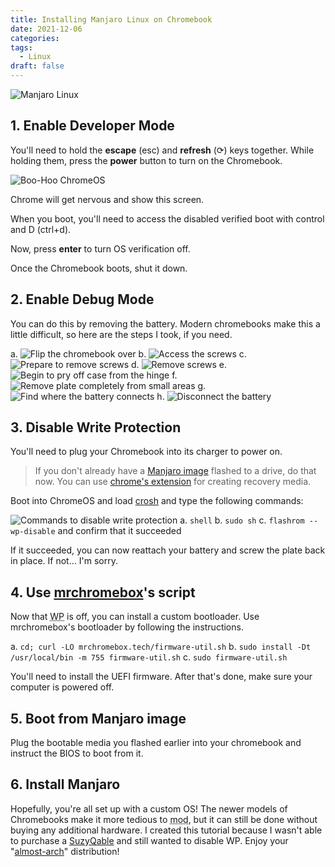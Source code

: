```yaml
---
title: Installing Manjaro Linux on Chromebook
date: 2021-12-06
categories:
tags:
  - Linux
draft: false
---
```


![Manjaro Linux](/images/29.webp)

## 1. Enable Developer Mode

You'll need to hold the **escape** (esc) and **refresh** (⟳) keys together. While holding them, press the **power** button to turn on the Chromebook.

![Boo-Hoo ChromeOS](/images/chromeosDev.webp)

Chrome will get nervous and show this screen.

When you boot, you'll need to access the disabled verified boot with control and D (ctrl+d).

Now, press **enter** to turn OS verification off.

Once the Chromebook boots, shut it down.

## 2. Enable Debug Mode

You can do this by removing the battery. Modern chromebooks make this a little difficult, so here are the steps I took, if you need.

a. ![Flip the chromebook over](/images/manjaro1.webp)
b. ![Access the screws](/images/manjaro2.webp)
c. ![Prepare to remove screws](/images/manjaro3.webp)
d. ![Remove screws](/images/manjaro4.webp)
e. ![Begin to pry off case from the hinge](/images/manjaro5.webp)
f. ![Remove plate completely from small areas](/images/manjaro6.webp)
g. ![Find where the battery connects](/images/manjaro7.webp)
h. ![Disconnect the battery](/images/manjaro8.webp)

## 3. Disable Write Protection

You'll need to plug your Chromebook into its charger to power on.

> If you don't already have a [Manjaro image](https://manjaro.org/download/) flashed to a drive, do that now. You can use [chrome's extension](https://chrome.google.com/webstore/detail/chromebook-recovery-utili/pocpnlppkickgojjlmhdmidojbmbodfm) for creating recovery media.

Boot into ChromeOS and load [crosh](chrome-untrusted://crosh) and type the following commands:

![Commands to disable write protection](/images/manjaro9.webp)
a. `shell`
b. `sudo sh`
c. `flashrom --wp-disable`
and confirm that it succeeded

If it succeeded, you can now reattach your battery and screw the plate back in place. If not… I'm sorry.

## 4. Use [mrchromebox](https://mrchromebox.tech/)'s script

Now that <abbr title="Write Protection">WP</abbr> is off, you can install a custom bootloader. Use mrchromebox's bootloader by following the instructions.

a. `cd; curl -LO mrchromebox.tech/firmware-util.sh`
b. `sudo install -Dt /usr/local/bin -m 755 firmware-util.sh`
c. `sudo firmware-util.sh`

You'll need to install the UEFI firmware. After that's done, make sure your computer is powered off.

## 5. Boot from Manjaro image

Plug the bootable media you flashed earlier into your chromebook and instruct the BIOS to boot from it.

## 6. Install Manjaro

Hopefully, you're all set up with a custom OS! The newer models of Chromebooks make it more tedious to <abbr title="modify">mod</abbr>, but it can still be done without buying any additional hardware. I created this tutorial because I wasn't able to purchase a [SuzyQable](https://www.sparkfun.com/products/retired/14746) and still wanted to disable WP. Enjoy your "[almost-arch](https://youtu.be/xmt96TTZAwc?t=2)" distribution!

